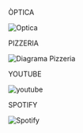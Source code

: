 ÒPTICA

![Optica](https://user-images.githubusercontent.com/120043339/223418738-bb7eec5d-e5a0-4dd8-8bc5-655a20818c96.png)

PIZZERIA

![Diagrama Pizzeria](https://user-images.githubusercontent.com/120043339/223435027-c9659d95-99d2-43c0-bcda-08d0988aaca3.png)

YOUTUBE

![youtube](https://user-images.githubusercontent.com/120043339/226586341-78c7c8e2-fc05-4f9e-92d9-9afa3465e163.png)

SPOTIFY

![Spotify](https://user-images.githubusercontent.com/120043339/226756628-3536dd6a-672d-4c23-a2f7-c5c5c34b3c0d.png)
